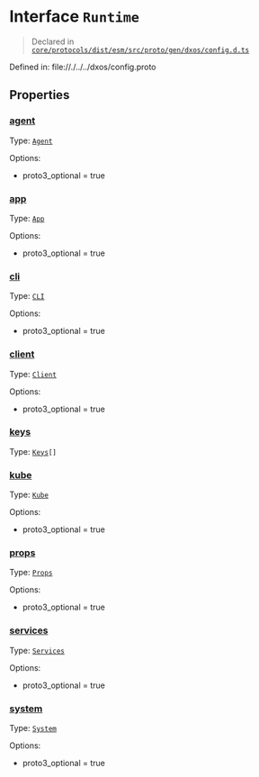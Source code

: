 # Interface `Runtime`
> Declared in [`core/protocols/dist/esm/src/proto/gen/dxos/config.d.ts`]()

Defined in:
   file://./../../dxos/config.proto
## Properties
### [agent]()
Type: <code>[Agent](/api/@dxos/config/interfaces/Agent)</code>

Options:
  - proto3_optional = true

### [app]()
Type: <code>[App](/api/@dxos/config/interfaces/App)</code>

Options:
  - proto3_optional = true

### [cli]()
Type: <code>[CLI](/api/@dxos/config/interfaces/CLI)</code>

Options:
  - proto3_optional = true

### [client]()
Type: <code>[Client](/api/@dxos/config/interfaces/Client)</code>

Options:
  - proto3_optional = true

### [keys]()
Type: <code>[Keys](/api/@dxos/config/interfaces/Keys)[]</code>



### [kube]()
Type: <code>[Kube](/api/@dxos/config/interfaces/Kube)</code>

Options:
  - proto3_optional = true

### [props]()
Type: <code>[Props](/api/@dxos/config/interfaces/Props)</code>

Options:
  - proto3_optional = true

### [services]()
Type: <code>[Services](/api/@dxos/config/interfaces/Services)</code>

Options:
  - proto3_optional = true

### [system]()
Type: <code>[System](/api/@dxos/config/interfaces/System)</code>

Options:
  - proto3_optional = true

    